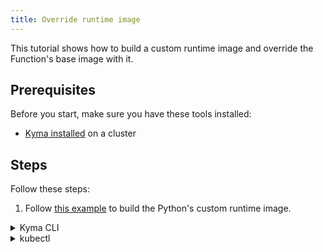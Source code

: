 ```yaml
---
title: Override runtime image
---
```


This tutorial shows how to build a custom runtime image and override the Function's base image with it.

## Prerequisites

Before you start, make sure you have these tools installed:

- [Kyma installed](../../04-operation-guides/operations/02-install-kyma.md) on a cluster

## Steps

Follow these steps:

1. Follow [this example](https://github.com/kyma-project/examples/tree/main/custom-serverless-runtime-image) to build the Python's custom runtime image.

<div tabs name="steps" group="create-function">
  <details>
  <summary label="cli">
  Kyma CLI
  </summary>

2. Export these variables:

    ```bash
    export NAME={FUNCTION_NAME}
    export NAMESPACE={FUNCTION_NAMESPACE}
    export RUNTIME_IMAGE={RUNTIME_IMAGE_WITH_TAG}
    ```

3. Create your local development workspace using the built image:

    ```bash
    mkdir {FOLDER_NAME}
    cd {FOLDER_NAME}
    kyma init function --name $NAME --namespace $NAMESPACE --runtime-image-override $RUNTIME_IMAGE --runtime python39
    ```

4. Deploy your Function:

    ```bash
    kyma apply function
    ```

5. Verify whether your Function is running:

    ```bash
    kubectl get functions $NAME -n $NAMESPACE
    ```

  </details>
  <details>
  <summary label="kubectl">
  kubectl
  </summary>

2. Export these variables:

    ```bash
    export NAME={FUNCTION_NAME}
    export NAMESPACE={FUNCTION_NAMESPACE}
    export RUNTIME_IMAGE={RUNTIME_IMAGE_WITH_TAG}
    ```

3. Create a Function CR that specifies the Function's logic:

   ```yaml
   cat <<EOF | kubectl apply -f -
   apiVersion: serverless.kyma-project.io/v1alpha2
   kind: Function
   metadata:
     name: $NAME
     namespace: $NAMESPACE
   spec:
     runtime: python39
     runtimeImageOverride: $RUNTIME_IMAGE
     source:
       inline:
         source: |
           module.exports = {
             main: function(event, context) {
               return 'Hello World!'
             }
           }
   EOF
   ```

4. Verify whether your Function is running:

    ```bash
    kubectl get functions $NAME -n $NAMESPACE
    ```

</details>
</div>
